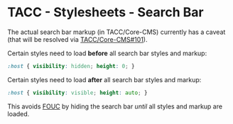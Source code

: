 # TACC - Stylesheets - Search Bar

The actual search bar markup (in TACC/Core-CMS) currently has a caveat (that will be resolved via [TACC/Core-CMS#101]).

Certain styles need to load **before** all search bar styles and markup:

```css
:host { visibility: hidden; height: 0; }
```

Certain styles need to load **after** all search bar styles and markup:

```css
:host { visibility: visible; height: auto; }
```

This avoids [FOUC] by hiding the search bar _until_ all styles and markup are loaded.



[TACC/Core-CMS#101]: https://github.com/TACC/Core-CMS/issues/101
[FOUC]: https://en.wikipedia.org/wiki/Flash_of_unstyled_content

